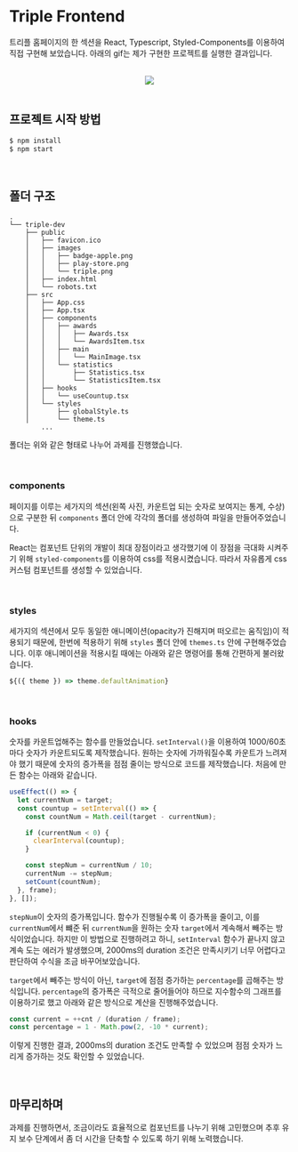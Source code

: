 # Triple Frontend

트리플 홈페이지의 한 섹션을 React, Typescript, Styled-Components를 이용하여 직접 구현해 보았습니다. 아래의 gif는 제가 구현한 프로젝트를 실행한 결과입니다.

<div align="center">
  <br/>
  <img src="https://user-images.githubusercontent.com/70363530/178282732-cc515705-8fce-41ac-b67b-30136f1921db.gif"/>
  <br/>

</div>

<br>

## 프로젝트 시작 방법

```bash
$ npm install
$ npm start
```

<br>

## 폴더 구조

```
.
└── triple-dev
    ├── public
    │   ├── favicon.ico
    │   ├── images
    │   │   ├── badge-apple.png
    │   │   ├── play-store.png
    │   │   └── triple.png
    │   ├── index.html
    │   └── robots.txt
    ├── src
    │   ├── App.css
    │   ├── App.tsx
    │   ├── components
    │   │   ├── awards
    │   │   │   ├── Awards.tsx
    │   │   │   └── AwardsItem.tsx
    │   │   ├── main
    │   │   │   └── MainImage.tsx
    │   │   └── statistics
    │   │       ├── Statistics.tsx
    │   │       └── StatisticsItem.tsx
    │   ├── hooks
    │   │   └── useCountup.tsx
    │   └── styles
    │       ├── globalStyle.ts
    │       └── theme.ts
		...
```

폴더는 위와 같은 형태로 나누어 과제를 진행했습니다.

<br>

### components

페이지를 이루는 세가지의 섹션(왼쪽 사진, 카운트업 되는 숫자로 보여지는 통계, 수상)으로 구분한 뒤 `components` 폴더 안에 각각의 폴더를 생성하여 파일을 만들어주었습니다.

React는 컴포넌트 단위의 개발이 최대 장점이라고 생각했기에 이 장점을 극대화 시켜주기 위해 `styled-components`를 이용하여 css를 적용시켰습니다. 따라서 자유롭게 css 커스텀 컴포넌트를 생성할 수 있었습니다.

<br>

### styles

세가지의 섹션에서 모두 동일한 애니메이션(opacity가 진해지며 떠오르는 움직임)이 적용되기 때문에, 한번에 적용하기 위해 `styles` 폴더 안에 `themes.ts` 안에 구현해주었습니다. 이후 애니메이션을 적용시킬 때에는 아래와 같은 명령어를 통해 간편하게 불러왔습니다.

```javascript
${({ theme }) => theme.defaultAnimation}
```

<br>

### hooks

숫자를 카운트업해주는 함수를 만들었습니다. `setInterval()`을 이용하여 1000/60초마다 숫자가 카운트되도록 제작했습니다. 원하는 숫자에 가까워질수록 카운트가 느려져야 했기 때문에 숫자의 증가폭을 점점 줄이는 방식으로 코드를 제작했습니다. 처음에 만든 함수는 아래와 같습니다.

```javascript
useEffect(() => {
  let currentNum = target;
  const countup = setInterval(() => {
    const countNum = Math.ceil(target - currentNum);

    if (currentNum < 0) {
      clearInterval(countup);
    }

    const stepNum = currentNum / 10;
    currentNum -= stepNum;
    setCount(countNum);
  }, frame);
}, []);
```

`stepNum`이 숫자의 증가폭입니다. 함수가 진행될수록 이 증가폭을 줄이고, 이를 `currentNum`에서 뺴준 뒤 `currentNum`을 원하는 숫자 `target`에서 계속해서 빼주는 방식이었습니다. 하지만 이 방법으로 진행하려고 하니, `setInterval` 함수가 끝나지 않고 계속 도는 에러가 발생했으며, 2000ms의 duration 조건은 만족시키기 너무 어렵다고 판단하여 수식을 조금 바꾸어보았습니다.

`target`에서 빼주는 방식이 아닌, `target`에 점점 증가하는 `percentage`를 곱해주는 방식입니다. `percentage`의 증가폭은 극적으로 줄어들어야 하므로 지수함수의 그래프를 이용하기로 했고 아래와 같은 방식으로 계산을 진행해주었습니다.

```javascript
const current = ++cnt / (duration / frame);
const percentage = 1 - Math.pow(2, -10 * current);
```

이렇게 진행한 결과, 2000ms의 duration 조건도 만족할 수 있었으며 점점 숫자가 느리게 증가하는 것도 확인할 수 있었습니다.

<br>

## 마무리하며

과제를 진행하면서, 조금이라도 효율적으로 컴포넌트를 나누기 위해 고민했으며 추후 유지 보수 단계에서 좀 더 시간을 단축할 수 있도록 하기 위해 노력했습니다.
